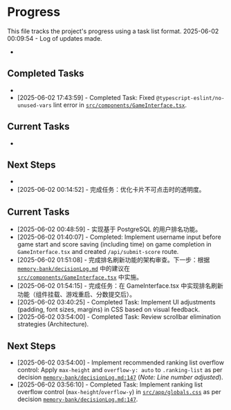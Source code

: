 # Progress

This file tracks the project's progress using a task list format.
2025-06-02 00:09:54 - Log of updates made.

*

## Completed Tasks

*   
* [2025-06-02 17:43:59] - Completed Task: Fixed `@typescript-eslint/no-unused-vars` lint error in [`src/components/GameInterface.tsx`](src/components/GameInterface.tsx:46).

## Current Tasks

*   

## Next Steps

*
* [2025-06-02 00:14:52] - 完成任务：优化卡片不可点击时的透明度。
## Current Tasks

* [2025-06-02 00:48:59] - 实现基于 PostgreSQL 的用户排名功能。
* [2025-06-02 01:40:07] - Completed: Implement username input before game start and score saving (including time) on game completion in `GameInterface.tsx` and created `/api/submit-score` route.
* [2025-06-02 01:51:08] - 完成排名刷新功能的架构审查。下一步：根据 [`memory-bank/decisionLog.md`](memory-bank/decisionLog.md) 中的建议在 [`src/components/GameInterface.tsx`](src/components/GameInterface.tsx) 中实施。
* [2025-06-02 01:54:15] - 完成任务：在 GameInterface.tsx 中实现排名刷新功能（组件挂载、游戏重启、分数提交后）。
* [2025-06-02 03:40:25] - Completed Task: Implement UI adjustments (padding, font sizes, margins) in CSS based on visual feedback.
* [2025-06-02 03:54:00] - Completed Task: Review scrollbar elimination strategies (Architecture).
## Next Steps
* [2025-06-02 03:54:00] - Implement recommended ranking list overflow control: Apply `max-height` and `overflow-y: auto` to `.ranking-list` as per decision [`memory-bank/decisionLog.md:147`](memory-bank/decisionLog.md:147) (*Note: Line number adjusted*).
* [2025-06-02 03:56:10] - Completed Task: Implement ranking list overflow control (`max-height`/`overflow-y`) in [`src/app/globals.css`](src/app/globals.css:116) as per decision [`memory-bank/decisionLog.md:147`](memory-bank/decisionLog.md:147).